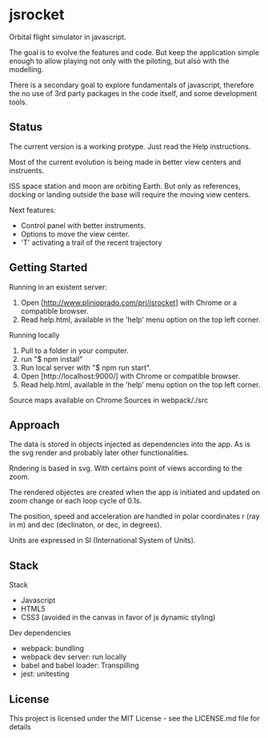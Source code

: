 # jsrocket

Orbital flight simulator in javascript.

The goal is to evolve the features and code. But keep the application simple enough to allow playing not only with the piloting, but also with the modelling.

There is a secondary goal to explore fundamentals of javascript, therefore the no use of 3rd party packages in the code itself, and some development tools.

## Status

The current version is a working protype. Just read the Help instructions.

Most of the current evolution is being made in better view centers and instruents.

ISS space station and moon are orbiting Earth. But only as references, docking or landing outside the base will require the moving view centers.

Next features:

* Control panel with better instruments.
* Options to move the view center.
* 'T' activating a trail of the recent trajectory

## Getting Started

Running in an existent server:

1. Open [http://www.plinioprado.com/prj/jsrocket] with Chrome or a compatible browser.
2. Read help.html, available in the 'help' menu option on the top left corner.

Running locally

1. Pull to a folder in your computer.
2. run "$ npm install"
3. Run local server with "$ npm run start".
4. Open [http://localhost:9000/] with Chrome or compatible browser.
5. Read help.html, available in the 'help' menu option on the top left corner.

Source maps available on Chrome Sources in webpack/./src

## Approach

The data is stored in objects injected as dependencies into the app. As is the svg render and probably later other functionalities.

Rndering is based in svg. With certains point of views according to the zoom.

The rendered objectes are created when the app is initiated and updated on zoom change or each loop cycle of 0.1s.

The position, speed and acceleration are handled in polar coordinates r (ray in m) and dec (declinaton, or dec, in degrees).

Units are expressed in SI (International System of Units).

## Stack

Stack

* Javascript
* HTML5
* CSS3 (avoided in the canvas in favor of js dynamic styling)

Dev dependencies

* webpack: bundling
* webpack dev server: run locally
* babel and babel loader: Transpilling
* jest: unitesting

## License

This project is licensed under the MIT License - see the LICENSE.md file for details
